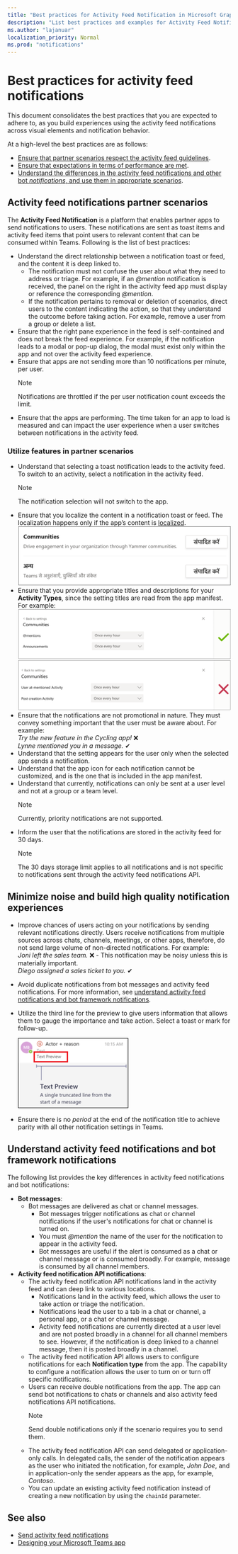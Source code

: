 ```yaml
---
title: "Best practices for Activity Feed Notification in Microsoft Graph"
description: "List best practices and examples for Activity Feed Notification in Microsoft Graph"
ms.author: "lajanuar"
localization_priority: Normal
ms.prod: "notifications"
---
```


# Best practices for activity feed notifications
This document consolidates the best practices that you are expected to adhere to, as you build experiences using the activity feed notifications across visual elements and notification behavior.

At a high-level the best practices are as follows:
* [Ensure that partner scenarios respect the activity feed guidelines](#activity-feed-notifications-partner-scenarios).
* [Ensure that expectations in terms of performance are met](#minimize-noise-and-build-high-quality-notification-experiences).
* [Understand the differences in the activity feed notifications and other bot *notifications*, and use them in appropriate scenarios](#understand-activity-feed-notifications-and-bot-framework-notifications).

## Activity feed notifications partner scenarios
The **Activity Feed Notification** is a platform that enables partner apps to send notifications to users. These notifications are sent as toast items and activity feed items that point users to relevant content that can be consumed within Teams. 
Following is the list of best practices:
* Understand the direct relationship between a notification toast or feed, and the content it is deep linked to.
    * The notification must not confuse the user about what they need to address or triage. For example, if an *@mention* notification is received, the panel on the right in the activity feed app must display or reference the corresponding *@mention*.
    * If the notification pertains to removal or deletion of scenarios, direct users to the content indicating the action, so that they understand the outcome before taking action. For example, remove a user from a group or delete a list.
* Ensure that the right pane experience in the feed is self-contained and does not break the feed experience. For example, if the notification leads to a modal or pop-up dialog, the modal must exist only within the app and not over the activity feed experience.
* Ensure that apps are not sending more than 10 notifications per minute, per user.
  > [!NOTE]
  > Notifications are throttled if the per user notification count exceeds the limit.
* Ensure that the apps are performing. The time taken for an app to load is measured and can impact the user experience when a user switches between notifications in the activity feed.

### Utilize features in partner scenarios
* Understand that selecting a toast notification leads to the activity feed. To switch to an activity, select a notification in the activity feed.
  > [!NOTE] 
  > The notification selection will not switch to the app.
* Ensure that you localize the content in a notification toast or feed. The localization happens only if the app’s content is [localized](/platform/concepts/build-and-test/apps-localization).<br/> ![Screenshot of App level settings](../concepts/images/notifications-api-best-practice1.png)
* Ensure that you provide appropriate titles and descriptions for your **Activity Types**, since the setting titles are read from the app manifest. For example:<br/>![Screenshot of correct Activity Types](../concepts/images/notifications-api-best-practice2.png)<br/>![Screenshot of incorrect Activity Types](../concepts/images/notifications-api-best-practice3.png)
* Ensure that the notifications are not promotional in nature. They must convey something important that the user must be aware about. For example:<br/>*Try the new feature in the Cycling app!* ❌<br/>*Lynne mentioned you in a message.* ✔
* Understand that the setting appears for the user  only when the selected app sends a notification.
* Understand that the app icon for each notification cannot be customized, and is the one that is included in the app manifest.
* Understand that currently, notifications can only be sent at a user level and not at a group or a team level.
  > [!NOTE]
  > Currently, priority notifications are not supported.
* Inform the user that the notifications are stored in the activity feed for 30 days. 
  > [!NOTE]
  > The 30 days storage limit applies to all notifications and is not specific to notifications sent through the activity feed notifications API.

## Minimize noise and build high quality notification experiences
* Improve chances of users acting on your notifications by sending relevant notifications directly. Users receive notifications from multiple sources across chats, channels, meetings, or other apps, therefore, do not send large volume of non-directed notifications. For example:</br> *Joni left the sales team.* ❌ - This notification may be noisy unless this is materially important.<br/>*Diego assigned a sales ticket to you.* ✔
* Avoid duplicate notifications from bot messages and activity feed notifications. For more information, see [understand activity feed notifications and bot framework notifications](#understand-activity-feed-notifications-and-bot-framework-notifications).
* Utilize the third line for the preview to give users information that allows them to gauge the importance and take action. Select a toast or mark for follow-up.

  ![Notification text preview](../concepts/images/notification-preview.png)
* Ensure there is no *period* at the end of the notification title to achieve parity with all other notification settings in Teams.

## Understand activity feed notifications and bot framework notifications
The following list provides the key differences in activity feed notifications and bot notifications:

* **Bot messages**: 
    * Bot messages are delivered as chat or channel messages. 
        * Bot messages trigger notifications as chat or channel notifications if the user's notifications for chat or channel is turned on.
        * You must *@mention* the name of the user for the notification to appear in the activity feed. 
        * Bot messages are useful if the alert is consumed as a chat or channel message or is consumed broadly. For example, message is consumed by all channel members.
* **Activity feed notification API notifications**:
    * The activity feed notification API notifications land in the activity feed and can deep link to various locations.
        * Notifications land in the activity feed, which allows the user to take action or triage the notification.
        * Notifications lead the user to a tab in a chat or channel, a personal app, or a chat or channel message.
        * Activity feed notifications are currently directed at a user level and are not posted broadly in a channel for all channel members to see. However, if the notification is deep linked to a channel message, then it is posted broadly in a channel.
    * The activity feed notification API allows users to configure notifications for each **Notification type** from the app. The capability to configure a notification allows the user to turn on or turn off specific notifications.
    * Users can receive double notifications from the app. The app can send bot notifications to chats or channels and also activity feed notifications API notifications.
       > [!NOTE]
       > Send double notifications only if the scenario requires you to send them.
    * The activity feed notification API can send delegated or application-only calls. In delegated calls, the sender of the notification appears as the user who initiated the notification, for example, *John Doe*, and in application-only the sender appears as the app, for example, *Contoso*. 
    * You can update an existing activity feed notification instead of creating a new notification by using the `chainId` parameter.

## See also
* [Send activity feed notifications](teams-send-activityfeednotifications.md)
* [Designing your Microsoft Teams app](/platform/concepts/design/design-teams-app-overview)
